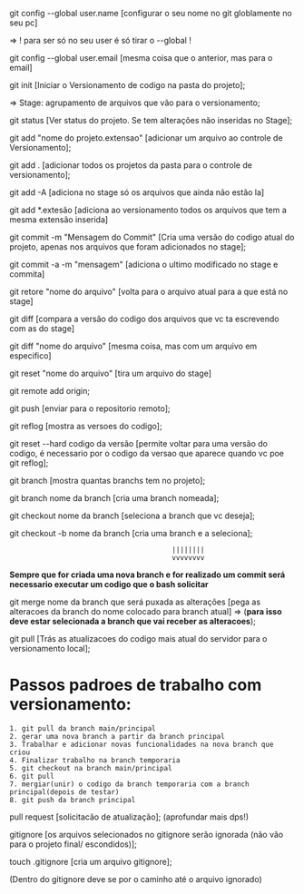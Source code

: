 git config --global user.name [configurar o seu nome no git globlamente no seu pc]

=> ! para ser só no seu user é só tirar o --global !

git config --global user.email [mesma coisa que o anterior, mas para o email]

git init [Iniciar o Versionamento de codigo na pasta do projeto];

=> Stage: agrupamento de arquivos que vão para o versionamento;

git status [Ver status do projeto. Se tem alterações não inseridas no Stage];

git add "nome do projeto.extensao" [adicionar um arquivo ao controle de Versionamento];

git add . [adicionar todos os projetos da pasta para o controle de versionamento];

git add -A [adiciona no stage só os arquivos que ainda não estão la]

git add *.extesão [adiciona ao versionamento todos os arquivos que tem a mesma extensão inserida]

git commit -m "Mensagem do Commit" [Cria uma versão do codigo atual do projeto, apenas nos arquivos que foram adicionados no stage];

git commit -a -m "mensagem" [adiciona o ultimo modificado no stage e commita]

git retore "nome do arquivo" [volta para o arquivo atual para a que está no stage]

git diff [compara a versão do codigo dos arquivos que vc ta escrevendo com as do stage]

git diff "nome do arquivo" [mesma coisa, mas com um arquivo em especifico]

git reset "nome do arquivo" [tira um arquivo do stage]

git remote add origin; 

git push [enviar para o repositorio remoto];

git reflog [mostra as versoes do codigo];

git reset --hard codigo da versão [permite voltar para uma versão do codigo, é necessario por o codigo da versao que aparece quando vc poe git reflog];

git branch [mostra quantas branchs tem no projeto];

git branch nome da branch [cria uma branch nomeada];

git checkout nome da branch [seleciona a branch que vc deseja];

git checkout -b nome da branch [cria uma branch e a seleciona];

                                            ||||||||
                                            vvvvvvvv

**Sempre que for criada uma nova branch e for realizado um commit será necessario executar um codigo que o bash solicitar** 

git merge nome da branch que será puxada as alterações [pega as alteracoes da branch do nome colocado para branch atual] => (**para isso deve estar selecionada a branch que vai receber as alteracoes**);

git pull [Trás as atualizacoes do codigo mais atual do servidor para o versionamento local];


# Passos padroes de trabalho com versionamento:

    1. git pull da branch main/principal
    2. gerar uma nova branch a partir da branch principal 
    3. Trabalhar e adicionar novas funcionalidades na nova branch que criou
    4. Finalizar trabalho na branch temporaria
    5. git checkout na branch main/principal
    6. git pull
    7. mergiar(unir) o codigo da branch temporaria com a branch principal(depois de testar)
    8. git push da branch principal

pull request [solicitacão de atualização]; (aprofundar mais dps!)

gitignore [os arquivos selecionados no gitignore serão ignorada
(não vão para o projeto final/ escondidos)];

touch .gitignore [cria um arquivo gitignore];

(Dentro do gitignore deve se por o caminho até o arquivo ignorado)